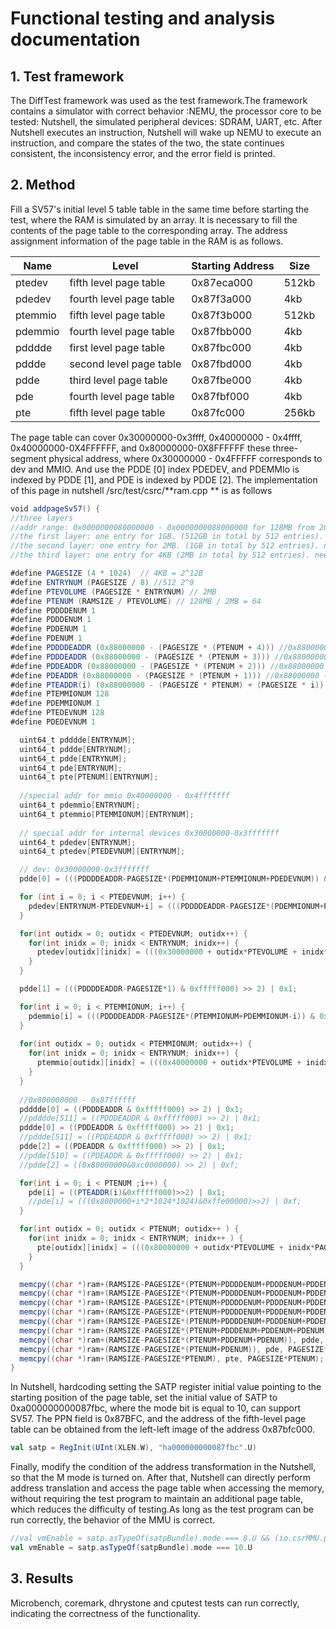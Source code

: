 

# **Functional testing and analysis documentation**

## 1. Test framework 

The DiffTest framework was used as the test framework.The framework contains a simulator with correct behavior :NEMU, the processor core to be tested: Nutshell, the simulated peripheral devices: SDRAM, UART, etc. After Nutshell executes an instruction, Nutshell will wake up NEMU to execute an instruction, and compare the states of the two, the state continues consistent, the inconsistency error, and the error field is printed.

## 2. Method

Fill a SV57's initial level 5 table table in the same time before starting the test, where the RAM is simulated by an array. It is necessary to fill the contents of the page table to the corresponding array. The address assignment information of the page table in the RAM is as follows.

| Name    | Level                   | Starting Address | Size  |
| ------- | ----------------------- | ---------------- | ----- |
| ptedev  | fifth level page table  | 0x87eca000       | 512kb |
| pdedev  | fourth level page table | 0x87f3a000       | 4kb   |
| ptemmio | fifth level page table  | 0x87f3b000       | 512kb |
| pdemmio | fourth level page table | 0x87fbb000       | 4kb   |
| pdddde  | first level page table  | 0x87fbc000       | 4kb   |
| pddde   | second level page table | 0x87fbd000       | 4kb   |
| pdde    | third level page table  | 0x87fbe000       | 4kb   |
| pde     | fourth level page table | 0x87fbf000       | 4kb   |
| pte     | fifth level page table  | 0x87fc000        | 256kb |

The page table can cover 0x30000000-0x3ffff, 0x40000000 - 0x4ffff, 0x40000000-0X4FFFFFF, and 0x80000000-0X8FFFFFF these three-segment physical address, where 0x30000000 - 0x4FFFFF corresponds to dev and MMIO. And use the PDDE [0] index PDEDEV, and PDEMMIo is indexed by PDDE [1], and PDE is indexed by PDDE [2]. The implementation of this page in nutshell /src/test/csrc/**ram.cpp ** is as follows

```scala
void addpageSv57() {
//three layers
//addr range: 0x0000000080000000 - 0x0000000088000000 for 128MB from 2GB - 2GB128MB
//the first layer: one entry for 1GB. (512GB in total by 512 entries). need the 2th entries
//the second layer: one entry for 2MB. (1GB in total by 512 entries). need the 0th-63rd entries
//the third layer: one entry for 4KB (2MB in total by 512 entries). need 64 with each one all  

#define PAGESIZE (4 * 1024)  // 4KB = 2^12B
#define ENTRYNUM (PAGESIZE / 8) //512 2^9
#define PTEVOLUME (PAGESIZE * ENTRYNUM) // 2MB
#define PTENUM (RAMSIZE / PTEVOLUME) // 128MB / 2MB = 64
#define PDDDDENUM 1
#define PDDDENUM 1
#define PDDENUM 1
#define PDENUM 1
#define PDDDDEADDR (0x88000000 - (PAGESIZE * (PTENUM + 4))) //0x88000000 - 0x1000*68
#define PDDDEADDR (0x88000000 - (PAGESIZE * (PTENUM + 3))) //0x88000000 - 0x1000*67
#define PDDEADDR (0x88000000 - (PAGESIZE * (PTENUM + 2))) //0x88000000 - 0x1000*66
#define PDEADDR (0x88000000 - (PAGESIZE * (PTENUM + 1))) //0x88000000 - 0x1000*65
#define PTEADDR(i) (0x88000000 - (PAGESIZE * PTENUM) + (PAGESIZE * i)) //0x88000000 - 0x100*64
#define PTEMMIONUM 128
#define PDEMMIONUM 1
#define PTEDEVNUM 128
#define PDEDEVNUM 1

  uint64_t pdddde[ENTRYNUM];
  uint64_t pddde[ENTRYNUM];
  uint64_t pdde[ENTRYNUM];
  uint64_t pde[ENTRYNUM];
  uint64_t pte[PTENUM][ENTRYNUM];
  
  //special addr for mmio 0x40000000 - 0x4fffffff
  uint64_t pdemmio[ENTRYNUM];
  uint64_t ptemmio[PTEMMIONUM][ENTRYNUM];
  
  // special addr for internal devices 0x30000000-0x3fffffff
  uint64_t pdedev[ENTRYNUM];
  uint64_t ptedev[PTEDEVNUM][ENTRYNUM];

  // dev: 0x30000000-0x3fffffff
  pdde[0] = (((PDDDDEADDR-PAGESIZE*(PDEMMIONUM+PTEMMIONUM+PDEDEVNUM)) & 0xfffff000) >> 2) | 0x1;

  for (int i = 0; i < PTEDEVNUM; i++) {
    pdedev[ENTRYNUM-PTEDEVNUM+i] = (((PDDDDEADDR-PAGESIZE*(PDEMMIONUM+PTEMMIONUM+PDEDEVNUM+PTEDEVNUM-i)) & 0xfffff000) >> 2) | 0x1;
  }

  for(int outidx = 0; outidx < PTEDEVNUM; outidx++) {
    for(int inidx = 0; inidx < ENTRYNUM; inidx++) {
      ptedev[outidx][inidx] = (((0x30000000 + outidx*PTEVOLUME + inidx*PAGESIZE) & 0xfffff000) >> 2) | 0xf;
    }
  }

  pdde[1] = (((PDDDDEADDR-PAGESIZE*1) & 0xfffff000) >> 2) | 0x1;

  for(int i = 0; i < PTEMMIONUM; i++) {
    pdemmio[i] = (((PDDDDEADDR-PAGESIZE*(PTEMMIONUM+PDEMMIONUM-i)) & 0xfffff000) >> 2) | 0x1;
  }
  
  for(int outidx = 0; outidx < PTEMMIONUM; outidx++) {
    for(int inidx = 0; inidx < ENTRYNUM; inidx++) {
      ptemmio[outidx][inidx] = (((0x40000000 + outidx*PTEVOLUME + inidx*PAGESIZE) & 0xfffff000) >> 2) | 0xf;
    }
  }
  
  //0x800000000 - 0x87ffffff
  pdddde[0] = ((PDDDEADDR & 0xfffff000) >> 2) | 0x1;
  //pdddde[511] = ((PDDDEADDR & 0xfffff000) >> 2) | 0x1;
  pddde[0] = ((PDDEADDR & 0xfffff000) >> 2) | 0x1;
  //pddde[511] = ((PDDEADDR & 0xfffff000) >> 2) | 0x1;
  pdde[2] = ((PDEADDR & 0xfffff000) >> 2) | 0x1;
  //pdde[510] = ((PDEADDR & 0xfffff000) >> 2) | 0x1;
  //pdde[2] = ((0x80000000&0xc0000000) >> 2) | 0xf;

  for(int i = 0; i < PTENUM ;i++) {
    pde[i] = ((PTEADDR(i)&0xfffff000)>>2) | 0x1;
    //pde[i] = (((0x8000000+i*2*1024*1024)&0xffe00000)>>2) | 0xf;
  }

  for(int outidx = 0; outidx < PTENUM; outidx++ ) {
    for(int inidx = 0; inidx < ENTRYNUM; inidx++ ) {
      pte[outidx][inidx] = (((0x80000000 + outidx*PTEVOLUME + inidx*PAGESIZE) & 0xfffff000)>>2) | 0xf;
    }
  }

  memcpy((char *)ram+(RAMSIZE-PAGESIZE*(PTENUM+PDDDDENUM+PDDDENUM+PDDENUM+PDENUM+PDEMMIONUM+PTEMMIONUM+PDEDEVNUM+PTEDEVNUM)),ptedev,PAGESIZE*PTEDEVNUM);
  memcpy((char *)ram+(RAMSIZE-PAGESIZE*(PTENUM+PDDDDENUM+PDDDENUM+PDDENUM+PDENUM+PDEMMIONUM+PTEMMIONUM+PDEDEVNUM)),pdedev,PAGESIZE*PDEDEVNUM);
  memcpy((char *)ram+(RAMSIZE-PAGESIZE*(PTENUM+PDDDDENUM+PDDDENUM+PDDENUM+PDENUM+PDEMMIONUM+PTEMMIONUM)),ptemmio, PAGESIZE*PTEMMIONUM);
  memcpy((char *)ram+(RAMSIZE-PAGESIZE*(PTENUM+PDDDDENUM+PDDDENUM+PDDENUM+PDENUM+PDEMMIONUM)), pdemmio, PAGESIZE*PDEMMIONUM);
  memcpy((char *)ram+(RAMSIZE-PAGESIZE*(PTENUM+PDDDDENUM+PDDDENUM+PDDENUM+PDENUM)), pdddde, PAGESIZE*PDDENUM);
  memcpy((char *)ram+(RAMSIZE-PAGESIZE*(PTENUM+PDDDENUM+PDDENUM+PDENUM)), pddde, PAGESIZE*PDDENUM);
  memcpy((char *)ram+(RAMSIZE-PAGESIZE*(PTENUM+PDDENUM+PDENUM)), pdde, PAGESIZE*PDDENUM);
  memcpy((char *)ram+(RAMSIZE-PAGESIZE*(PTENUM+PDENUM)), pde, PAGESIZE*PDENUM);
  memcpy((char *)ram+(RAMSIZE-PAGESIZE*PTENUM), pte, PAGESIZE*PTENUM);
}
```

In Nutshell, hardcoding setting the SATP register initial value pointing to the starting position of the page table, set the initial value of SATP to 0xa000000000087fbc, where the mode bit is equal to 10, can support SV57. The PPN field is 0x87BFC, and the address of the fifth-level page table can be obtained from the left-left image of the address 0x87bfc000.

```scala
val satp = RegInit(UInt(XLEN.W), "ha000000000087fbc".U)
```

Finally, modify the condition of the address transformation in the Nutshell, so that the M mode is turned on. After that, Nutshell can directly perform address translation and access the page table when accessing the memory, without requiring the test program to maintain an additional page table, which reduces the difficulty of testing.As long as the test program can be run correctly, the behavior of the MMU is correct.

```scala
//val vmEnable = satp.asTypeOf(satpBundle).mode === 8.U && (io.csrMMU.priviledgeMode < ModeM)
val vmEnable = satp.asTypeOf(satpBundle).mode === 10.U
```

## 3. Results

Microbench, coremark, dhrystone and cputest tests can run correctly, indicating the correctness of the functionality.